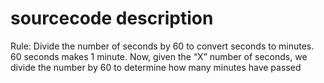 # sourcecode description

Rule: Divide the number of seconds by 60 to convert seconds to minutes. 60 seconds makes 1 minute. Now, given the “X” number of seconds, we divide the number by 60 to determine how many minutes have passed
